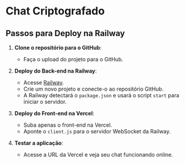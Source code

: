 # Chat Criptografado

## Passos para Deploy na Railway

1. **Clone o repositório para o GitHub**:

   - Faça o upload do projeto para o GitHub.

2. **Deploy do Back-end na Railway**:

   - Acesse [Railway](https://railway.app/).
   - Crie um novo projeto e conecte-o ao repositório GitHub.
   - A Railway detectará o `package.json` e usará o script `start` para iniciar o servidor.

3. **Deploy do Front-end na Vercel**:

   - Suba apenas o front-end na Vercel.
   - Aponte o `client.js` para o servidor WebSocket da Railway.

4. **Testar a aplicação**:
   - Acesse a URL da Vercel e veja seu chat funcionando online.
